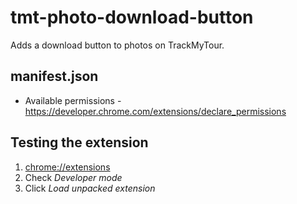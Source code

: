 # tmt-photo-download-button
Adds a download button to photos on TrackMyTour.

## manifest.json

- Available permissions - <https://developer.chrome.com/extensions/declare_permissions>

## Testing the extension

1. <chrome://extensions>
2. Check *Developer mode*
3. Click *Load unpacked extension*
